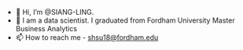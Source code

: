 - 👋 Hi, I’m @SIANG-LING.
- 👀 I am a data scientist. I graduated from Fordham University Master Business Analytics
- 📫 How to reach me - shsu18@fordham.edu

<!---
SIANG-LING/SIANG-LING is a ✨ special ✨ repository because its `README.md` (this file) appears on your GitHub profile.
You can click the Preview link to take a look at your changes.
--->
